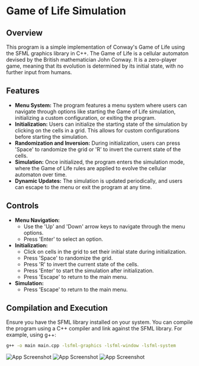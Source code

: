 # Game of Life Simulation

## Overview
This program is a simple implementation of Conway's Game of Life using the SFML graphics library in C++. The Game of Life is a cellular automaton devised by the British mathematician John Conway. It is a zero-player game, meaning that its evolution is determined by its initial state, with no further input from humans.

## Features
- **Menu System:** The program features a menu system where users can navigate through options like starting the Game of Life simulation, initializing a custom configuration, or exiting the program.
- **Initialization:** Users can initialize the starting state of the simulation by clicking on the cells in a grid. This allows for custom configurations before starting the simulation.
- **Randomization and Inversion:** During initialization, users can press 'Space' to randomize the grid or 'R' to invert the current state of the cells.
- **Simulation:** Once initialized, the program enters the simulation mode, where the Game of Life rules are applied to evolve the cellular automaton over time.
- **Dynamic Updates:** The simulation is updated periodically, and users can escape to the menu or exit the program at any time.

## Controls
- **Menu Navigation:**
  - Use the 'Up' and 'Down' arrow keys to navigate through the menu options.
  - Press 'Enter' to select an option.
- **Initialization:**
  - Click on cells in the grid to set their initial state during initialization.
  - Press 'Space' to randomize the grid.
  - Press 'R' to invert the current state of the cells.
  - Press 'Enter' to start the simulation after initialization.
  - Press 'Escape' to return to the main menu.
- **Simulation:**
  - Press 'Escape' to return to the main menu.

## Compilation and Execution
Ensure you have the SFML library installed on your system. You can compile the program using a C++ compiler and link against the SFML library. For example, using g++:

```bash
g++ -o main main.cpp -lsfml-graphics -lsfml-window -lsfml-system
```
![App Screenshot](https://snipboard.io/9BS1Fu.jpg)
![App Screenshot](https://snipboard.io/vqnVM5.jpg)
![App Screenshot](https://snipboard.io/x1dUy0.jpg)

